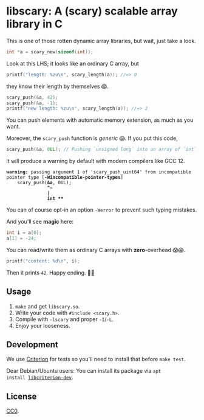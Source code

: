 libscary: A (scary) scalable array library in C
===============================================

This is one of those rotten dynamic array libraries, but wait, just take a look.

```c
int *a = scary_new(sizeof(int));
```
Look at this LHS; it looks like an ordinary C array, but

```c
printf("length: %zu\n", scary_length(a)); //=> 0
```
they know their length by themselves 😱.

```c
scary_push(&a, 42);
scary_push(&a, -1);
printf("new length: %zu\n", scary_length(a)); //=> 2
```
You can push elements with automatic memory extension,
as much as you want.

Moreover, the `scary_push` function is _generic_ 😱. If you put this code,

```c
scary_push(&a, 0UL); // Pushing `unsigned long` into an array of `int`!
```

it will produce a warning by default with modern compilers like GCC 12.

<pre><code><b>warning:</b> passing argument 1 of 'scary_push_uint64' from incompatible pointer type [<b>-Wincompatible-pointer-types</b>]
    scary_push(<b>&a</b>, 0UL);
               <b>^~</b>
               <b>|</b>
               <b>int **</b>
</code></pre>

You can of course opt-in an option `-Werror` to prevent such typing mistakes.

And you'll see **magic** here:

```c
int i = a[0];
a[1] = -24;
```
You can read/write them as ordinary C arrays with **zero**-overhead 😱😱.

```c
printf("content: %d\n", i);
```
Then it prints `42`. Happy ending. 🤔🤔

## Usage

1. `make` and get `libscary.so`.
2. Write your code with `#include <scary.h>`.
3. Compile with `-lscary` and proper `-I`/`-L`.
4. Enjoy your looseness.

## Development

We use [Criterion](https://github.com/Snaipe/Criterion) for tests so
you'll need to install that before `make test`.

Dear Debian/Ubuntu users: You can install its package via
<code>apt install [libcriterion-dev](https://packages.debian.org/stable/libcriterion-dev)</code>.

## License

[CC0](./CC0.md).
